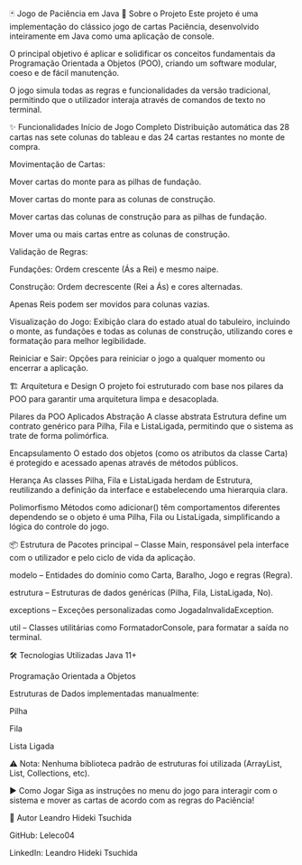 🃏 Jogo de Paciência em Java
📖 Sobre o Projeto
Este projeto é uma implementação do clássico jogo de cartas Paciência, desenvolvido inteiramente em Java como uma aplicação de console.

O principal objetivo é aplicar e solidificar os conceitos fundamentais da Programação Orientada a Objetos (POO), criando um software modular, coeso e de fácil manutenção.

O jogo simula todas as regras e funcionalidades da versão tradicional, permitindo que o utilizador interaja através de comandos de texto no terminal.

✨ Funcionalidades
Início de Jogo Completo
Distribuição automática das 28 cartas nas sete colunas do tableau e das 24 cartas restantes no monte de compra.

Movimentação de Cartas:

Mover cartas do monte para as pilhas de fundação.

Mover cartas do monte para as colunas de construção.

Mover cartas das colunas de construção para as pilhas de fundação.

Mover uma ou mais cartas entre as colunas de construção.

Validação de Regras:

Fundações: Ordem crescente (Ás a Rei) e mesmo naipe.

Construção: Ordem decrescente (Rei a Ás) e cores alternadas.

Apenas Reis podem ser movidos para colunas vazias.

Visualização do Jogo:
Exibição clara do estado atual do tabuleiro, incluindo o monte, as fundações e todas as colunas de construção, utilizando cores e formatação para melhor legibilidade.

Reiniciar e Sair:
Opções para reiniciar o jogo a qualquer momento ou encerrar a aplicação.

🏗️ Arquitetura e Design
O projeto foi estruturado com base nos pilares da POO para garantir uma arquitetura limpa e desacoplada.

Pilares da POO Aplicados
Abstração
A classe abstrata Estrutura define um contrato genérico para Pilha, Fila e ListaLigada, permitindo que o sistema as trate de forma polimórfica.

Encapsulamento
O estado dos objetos (como os atributos da classe Carta) é protegido e acessado apenas através de métodos públicos.

Herança
As classes Pilha, Fila e ListaLigada herdam de Estrutura, reutilizando a definição da interface e estabelecendo uma hierarquia clara.

Polimorfismo
Métodos como adicionar() têm comportamentos diferentes dependendo se o objeto é uma Pilha, Fila ou ListaLigada, simplificando a lógica do controle do jogo.

📦 Estrutura de Pacotes
principal – Classe Main, responsável pela interface com o utilizador e pelo ciclo de vida da aplicação.

modelo – Entidades do domínio como Carta, Baralho, Jogo e regras (Regra).

estrutura – Estruturas de dados genéricas (Pilha, Fila, ListaLigada, No).

exceptions – Exceções personalizadas como JogadaInvalidaException.

util – Classes utilitárias como FormatadorConsole, para formatar a saída no terminal.

🛠️ Tecnologias Utilizadas
Java 11+

Programação Orientada a Objetos

Estruturas de Dados implementadas manualmente:

Pilha

Fila

Lista Ligada

⚠️ Nota: Nenhuma biblioteca padrão de estruturas foi utilizada (ArrayList, List, Collections, etc).

▶️ Como Jogar
Siga as instruções no menu do jogo para interagir com o sistema e mover as cartas de acordo com as regras do Paciência!

👤 Autor
Leandro Hideki Tsuchida

GitHub: Leleco04

LinkedIn: Leandro Hideki Tsuchida
